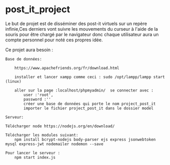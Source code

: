 # post_it_project

Le  but  de  projet  est  de  disséminer  des  post-it  virtuels  sur  un  repère infinie,Ces  derniers  vont  suivre  les  mouvements  du  curseur  à  l'aide  de  la souris pour être chargé par le navigateur donc chaque utilisateur aura un compte personnel pour noté ces propres idée.

Ce projet aura besoin :

    Base de données:

        https://www.apachefriends.org/fr/download.html
        
        installer et lancer xampp comme ceci : sudo /opt/lampp/lampp start (linux)

        aller sur la page :localhost/phpmyadmin/  se connecter avec :
            user :'root',
            password :''
            créer une base de données qui porte le nom project_post_it
            importer le fichier project_post_it dans le dossier model
    
    Serveur:

    Télécharger node https://nodejs.org/en/download/
    
    Télécharger les modules suivant:
        npm install bcrypt-nodejs body-parser ejs express jsonwebtoken mysql express-jwt nodemailer nodemon --save

    Pour lancer le serveur :
        npm start index.js